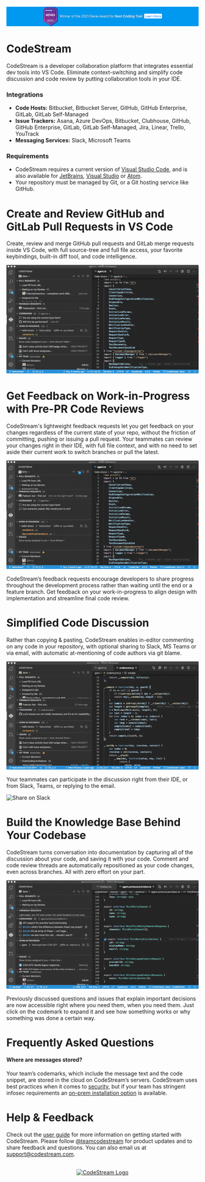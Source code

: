 [![Devie Award](https://raw.githubusercontent.com/TeamCodeStream/codestream-guide/develop/docs/src/assets/images/devie_banner.png)](https://www.codestream.com/blog/winner-of-the-2021-devie-for-best-coding-tool-codestream)

# CodeStream

CodeStream is a developer collaboration platform that integrates essential dev tools into VS Code. Eliminate context-switching and simplify code discussion and code review by putting collaboration tools in your IDE.

### Integrations

- **Code Hosts:** Bitbucket, Bitbucket Server, GitHub, GitHub Enterprise, GitLab, GitLab Self-Managed
- **Issue Trackers:** Asana, Azure DevOps, Bitbucket, Clubhouse, GitHub, GitHub Enterprise, GitLab, GitLab Self-Managed, Jira, Linear, Trello, YouTrack
- **Messaging Services:** Slack, Microsoft Teams

### Requirements

- CodeStream requires a current version of [Visual Studio Code](https://code.visualstudio.com/), and is also available for [JetBrains](https://plugins.jetbrains.com/plugin/12206-codestream), [Visual Studio](https://marketplace.visualstudio.com/items?itemName=CodeStream.codestream-vs) or [Atom](https://atom.io/packages/codestream).
- Your repository must be managed by Git, or a Git hosting service like GitHub.

# Create and Review GitHub and GitLab Pull Requests in VS Code

Create, review and merge GitHub pull requests and GitLab merge requests inside VS Code, with full source-tree and full file access, your favorite keybindings, built-in diff tool, and code intelligence.

![Pull Request](https://raw.githubusercontent.com/TeamCodeStream/codestream-guide/develop/docs/src/assets/images/animated/PullRequest-VSC.gif)

# Get Feedback on Work-in-Progress with Pre-PR Code Reviews

CodeStream's lightweight feedback requests let you get feedback on your changes regardless of the current state of your repo, without the friction of committing, pushing or issuing a pull request. Your teammates can review your changes right in their IDE, with full file context, and with no need to set aside their current work to switch branches or pull the latest.

![Review Changes](https://raw.githubusercontent.com/TeamCodeStream/codestream-guide/develop/docs/src/assets/images/animated/FRPerform-VSC.gif)

CodeStream’s feedback requests encourage developers to share progress throughout the development process rather than waiting until the end or a feature branch. Get feedback on your work-in-progress to align design with implementation and streamline final code review.

# Simplified Code Discussion

Rather than copying & pasting, CodeStream enables in-editor commenting on any code in your repository, with optional sharing to Slack, MS Teams or via email, with automatic at-mentioning of code authors via git blame.

![CodeStream](https://raw.githubusercontent.com/TeamCodeStream/codestream-guide/develop/docs/src/assets/images/animated/DiscussCode1-VSC.gif)

Your teammates can participate in the discussion right from their IDE, or from Slack, Teams, or replying to the email.

![Share on Slack](https://raw.githubusercontent.com/TeamCodeStream/CodeStream/master/images/ShareOnSlack1.png)

# Build the Knowledge Base Behind Your Codebase

CodeStream turns conversation into documentation by capturing all of the discussion about your code, and saving it with your code. Comment and code review threads are automatically repositioned as your code changes, even across branches. All with zero effort on your part.

![Knowledge Base](https://raw.githubusercontent.com/TeamCodeStream/codestream-guide/develop/docs/src/assets/images/animated/KnowledgeBase1-VSC.gif)

Previously discussed questions and issues that explain important decisions are now accessible right where you need them, when you need them. Just click on the codemark to expand it and see how something works or why something was done a certain way.

# Frequently Asked Questions

#### Where are messages stored?

Your team’s codemarks, which include the message text and the code snippet, are stored in the cloud on CodeStream’s servers. CodeStream uses best practices when it comes to [security](https://www.codestream.com/security), but if your team has stringent infosec requirements an [on-prem installation option](https://docs.codestream.com/onprem/) is available.

# Help & Feedback

Check out the [user guide](https://docs.codestream.com/userguide/) for more information on getting started with CodeStream. Please follow [@teamcodestream](http://twitter.com/teamcodestream) for product updates and to share feedback and questions. You can also email us at support@codestream.com.

<p align="center">
  <br />
  <a title="Learn more about CodeStream" href="https://codestream.com?utm_source=vscmarket&utm_medium=banner&utm_campaign=codestream"><img src="https://alt-images.codestream.com/codestream_logo_vscmarketplace.png" alt="CodeStream Logo" /></a>
</p>
